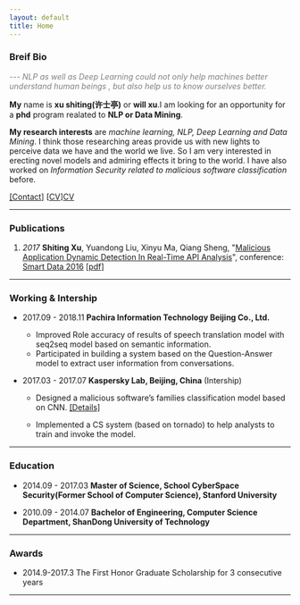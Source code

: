 ```yaml
---
layout: default
title: Home
---
```

### Breif Bio

<span style="color:grey"><i> --- NLP  as well as Deep Learning could not only help machines better understand human beings , but also help us to know ourselves better.</i></span>



**My** name is **xu shiting(许士亭)** or **will xu**.I am looking for an opportunity for a **phd** program realated to **NLP or Data Mining**.

**My research interests** are *machine learning, NLP, Deep Learning and Data Mining*. I think those researching areas provide us with new lights to perceive data we have and the world we live. So I am very interested in erecting novel models and admiring effects it bring to the world. I have also worked on *Information Security related to malicious software classification* before.


[[Contact]][mail] [[CV]][CV] 


***

### Publications

1. *2017* **Shiting Xu**, Yuandong Liu, Xinyu Ma, Qiang Sheng, "[Malicious Application Dynamic Detection In Real-Time API Analysis][paper1]", conference: [Smart Data 2016][smartData] [[pdf]][paper1 pdf]


***

### Working & Intership

- 2017.09 - 2018.11 **Pachira Information Technology Beijing Co., Ltd.**

    - Improved Role accuracy of results of speech translation model with seq2seq model based on semantic information.
    - Participated in building a system based on the Question-Answer model to extract user information from conversations.

<p/>

- 2017.03 - 2017.07    **Kaspersky Lab, Beijing, China** (Intership)

    - Designed a malicious software’s families classification model based on CNN.  [[Details]][kas blog]

    - Implemented a CS system (based on tornado) to help analysts to train and
invoke the model.        


***

### Education

- 2014.09 - 2017.03    **Master of Science, School CyberSpace Security(Former School of Computer Science), Stanford University**

- 2010.09 - 2014.07    **Bachelor of Engineering, Computer Science Department, ShanDong University of Technology**

***

### Awards

- 2014.9-2017.3 The First Honor Graduate Scholarship for 3 consecutive years

***


[CV]: ../../../assets/pdf/willXu_cv.pdf
[paper1]:http://ieeexplore.ieee.org/document/7917194/
[smartData]:http://umc.uestc.edu.cn/conference/cybermatics2016/SmartData2016/index.php
[paper1 pdf]:../../../assets/pdf/paper/5880a788.pdf
[mail]:mailto:xvshiting@live.com "xvshiting@live.com"
[kas blog]: /2019/05/19/research-summary.html


